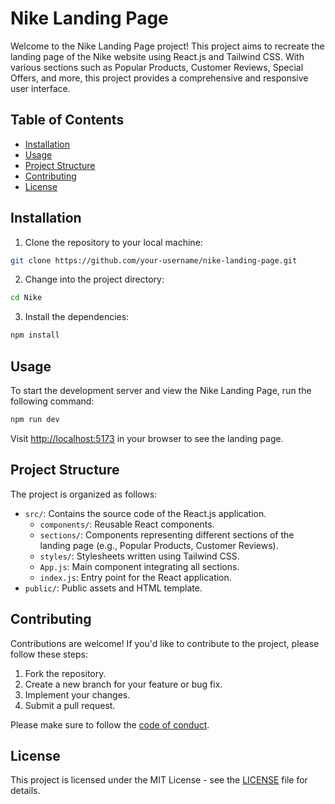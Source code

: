 # Nike Landing Page

Welcome to the Nike Landing Page project! This project aims to recreate the landing page of the Nike website using React.js and Tailwind CSS. With various sections such as Popular Products, Customer Reviews, Special Offers, and more, this project provides a comprehensive and responsive user interface.

## Table of Contents
- [Installation](#installation)
- [Usage](#usage)
- [Project Structure](#project-structure)
- [Contributing](#contributing)
- [License](#license)

## Installation

1. Clone the repository to your local machine:

```bash
git clone https://github.com/your-username/nike-landing-page.git
```

2. Change into the project directory:

```bash
cd Nike
```

3. Install the dependencies:

```bash
npm install
```

## Usage

To start the development server and view the Nike Landing Page, run the following command:

```bash
npm run dev
```

Visit [http://localhost:5173](http://localhost:5173) in your browser to see the landing page.

## Project Structure

The project is organized as follows:

- `src/`: Contains the source code of the React.js application.
  - `components/`: Reusable React components.
  - `sections/`: Components representing different sections of the landing page (e.g., Popular Products, Customer Reviews).
  - `styles/`: Stylesheets written using Tailwind CSS.
  - `App.js`: Main component integrating all sections.
  - `index.js`: Entry point for the React application.
- `public/`: Public assets and HTML template.

## Contributing

Contributions are welcome! If you'd like to contribute to the project, please follow these steps:

1. Fork the repository.
2. Create a new branch for your feature or bug fix.
3. Implement your changes.
4. Submit a pull request.

Please make sure to follow the [code of conduct](CODE_OF_CONDUCT.md).

## License

This project is licensed under the MIT License - see the [LICENSE](LICENSE) file for details.